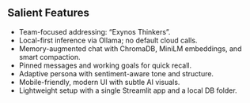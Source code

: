 ## Salient Features

- Team-focused addressing: “Exynos Thinkers”.
- Local-first inference via Ollama; no default cloud calls.
- Memory-augmented chat with ChromaDB, MiniLM embeddings, and smart compaction.
- Pinned messages and working goals for quick recall.
- Adaptive persona with sentiment-aware tone and structure.
- Mobile-friendly, modern UI with subtle AI visuals.
- Lightweight setup with a single Streamlit app and a local DB folder.

